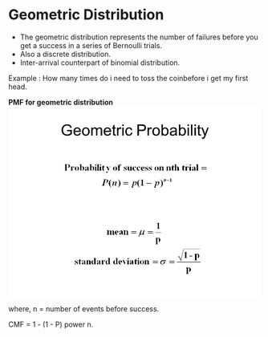 # Geometric Distribution

- The geometric distribution represents the number of failures before you get a success in a series of Bernoulli trials.
- Also a discrete distribution.
- Inter-arrival counterpart of binomial distribution.

Example : How many times do i need to toss the coinbefore i get my first head.

**PMF for geometric distribution**
![alt text]( https://raw.githubusercontent.com/AbhishekKumar4/Data-Analytics/master/Probability%20Distributions%20and%20Random%20Variables/4.%20Geometric%20Distribution/Geometricdistribution.png)

where,
n = number of events before success.

CMF = 1 - (1 - P) power n.


